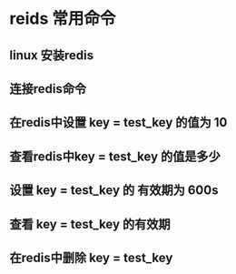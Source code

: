 # reids 常用命令

## linux 安装redis


## 连接redis命令


## 在redis中设置 key = test_key 的值为 10


## 查看redis中key = test_key 的值是多少


## 设置 key = test_key 的 有效期为 600s


## 查看 key = test_key 的有效期


## 在redis中删除 key = test_key 

